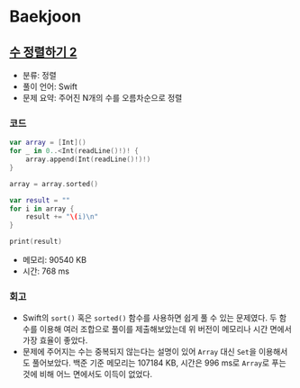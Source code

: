 # Baekjoon

## [수 정렬하기 2](https://www.acmicpc.net/problem/2751)

* 분류: 정렬
* 풀이 언어: Swift
* 문제 요약: 주어진 N개의 수를 오름차순으로 정렬

### 코드

```swift
var array = [Int]()
for _ in 0..<Int(readLine()!)! {
    array.append(Int(readLine()!)!)
}

array = array.sorted()

var result = ""
for i in array {
    result += "\(i)\n"
}

print(result)
```

* 메모리: 90540 KB
* 시간: 768 ms

### 회고

* Swift의 `sort()` 혹은 `sorted()` 함수를 사용하면 쉽게 풀 수 있는 문제였다. 두 함수를 이용해 여러 조합으로 풀이를 제출해보았는데 위 버전이 메모리나 시간 면에서 가장 효율이 좋았다.
* 문제에 주어지는 수는 중복되지 않는다는 설명이 있어 `Array` 대신 `Set`을 이용해서도 풀어보았다. 백준 기준 메모리는 107184 KB, 시간은 996 ms로 `Array`로 푸는 것에 비해 어느 면에서도 이득이 없었다.